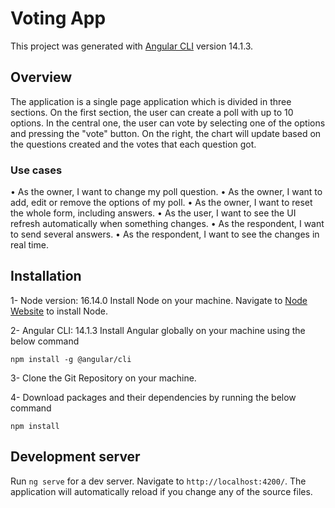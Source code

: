 # Voting App

This project was generated with [Angular CLI](https://github.com/angular/angular-cli) version 14.1.3.

## Overview

The application is a single page application which is divided in three sections. On the first section, the 
user can create a poll with up to 10 options. In the central one, the user can vote by selecting one of 
the options and pressing the "vote" button. On the right, the chart will update based on the 
questions created and the votes that each question got.

### Use cases

• As the owner, I want to change my poll question.
• As the owner, I want to add, edit or remove the options of my poll.
• As the owner, I want to reset the whole form, including answers.
• As the user, I want to see the UI refresh automatically when something changes.
• As the respondent, I want to send several answers.
• As the respondent, I want to see the changes in real time.

## Installation

1- Node version: 16.14.0
Install Node on your machine. Navigate to [Node Website](https://nodejs.org/en/download/) to install Node.

2- Angular CLI: 14.1.3
Install Angular globally on your machine using the below command

```console
npm install -g @angular/cli
```

3- Clone the Git Repository on your machine.

4- Download packages and their dependencies by running the below command

```console
npm install
```

## Development server

Run `ng serve` for a dev server. Navigate to `http://localhost:4200/`. The application will automatically reload if you change any of the source files.


